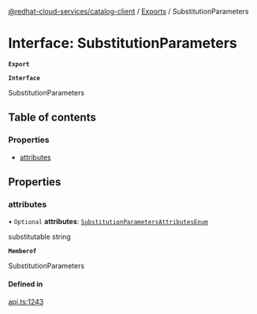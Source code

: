 [@redhat-cloud-services/catalog-client](../README.md) / [Exports](../modules.md) / SubstitutionParameters

# Interface: SubstitutionParameters

**`Export`**

**`Interface`**

SubstitutionParameters

## Table of contents

### Properties

- [attributes](SubstitutionParameters.md#attributes)

## Properties

### attributes

• `Optional` **attributes**: [`SubstitutionParametersAttributesEnum`](../enums/SubstitutionParametersAttributesEnum.md)

substitutable string

**`Memberof`**

SubstitutionParameters

#### Defined in

[api.ts:1243](https://github.com/RedHatInsights/javascript-clients/blob/master/packages/catalog/api.ts#L1243)

